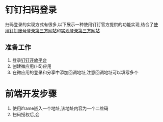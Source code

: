 # 钉钉扫码登录

扫码登录的实现方式有很多,以下展示一种使用钉钉官方提供的功能实现,结合了[使用钉钉账号登录第三方网站](https://open.dingtalk.com/document/orgapp-server/use-dingtalk-account-to-log-on-to-third-party-websites)和[实现登录第三方网站](https://open.dingtalk.com/document/orgapp-server/tutorial-obtaining-user-personal-information)

## 准备工作
1. 登录[钉钉开放平台](https://open-dev.dingtalk.com)
2. 创建微应用(H5)应用
3. 在微应用的登录和分享中添加回调地址,注意回调地址可以填写多个

# 前端开发步骤
1. 使用iframe嵌入一个地址,该地址内容为一个二维码
2. 扫码授权后,会

